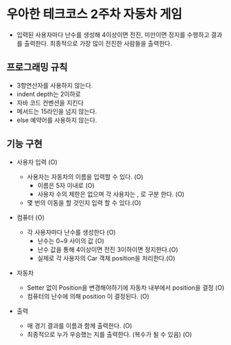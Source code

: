 # 우아한 테크코스 2주차 자동차 게임

- 입력된 사용자마다 난수를 생성해 4이상이면 전진, 미만이면 정지를 수행하고 결과를 출력한다. 최종적으로 가장 많이 전진한 사람들을 출력한다.

## 프로그래밍 규칙

- 3항연산자를 사용하지 않는다.
- indent depth는 2이하로
- 자바 코드 컨벤션을 지킨다
- 메서드는 15라인을 넘지 않는다.
- else 예약어를 사용하지 않는다. 

## 기능 구현

- 사용자 입력 (O)

    - 사용자는 자동차의 이름을 입력할 수 있다. (O)
        - 이름은 5자 이내로 (O)
        - 사용자 수의 제한은 없으며 각 사용자는 , 로 구분 한다. (O)
    - 몇 번의 이동을 할 것인지 입력 할 수 있다.(O)

- 컴퓨터 (O)

    - 각 사용자마다 난수를 생성한다 (O)
        - 난수는 0~9 사이의 값 (O)
        - 난수 값을 통해 4이상이면 전진 3이하이면 정지한다.(O)
        - 실제로 각 사용자의 Car 객체 position을 처리한다.(O)
        
- 자동차 
    
    - Setter 없이 Position을 변경해야하기에 자동차 내부에서 position을 결정 (O) 
    - 컴퓨터의 난수에 의해 position 이 결정된다. (O)
        
- 출력
   
    - 매 경기 결과를 이름과 함께 출력한다. (O)
    - 최종적으로 누가 우승했는 지를 출력한다. (복수가 될 수 있음) (O)        
